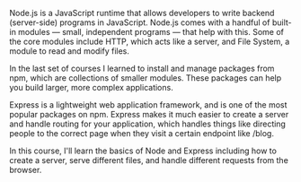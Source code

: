 Node.js is a JavaScript runtime that allows developers to write backend (server-side) programs in JavaScript. 
Node.js comes with a handful of built-in modules — small, independent programs — that help with this. 
Some of the core modules include HTTP, which acts like a server, and File System, a module to read and modify files.

In the last set of courses I learned to install and manage packages from npm, which are collections of smaller modules. These packages can help you build larger, more complex applications.

Express is a lightweight web application framework, and is one of the most popular packages on npm. 
Express makes it much easier to create a server and handle routing for your application, 
which handles things like directing people to the correct page when they visit a certain endpoint like /blog.

In this course, I'll learn the basics of Node and Express including how to create a server, serve different files, 
and handle different requests from the browser.
